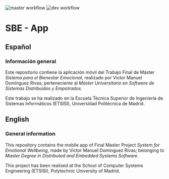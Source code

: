 ![master workflow](https://github.com/Emotional-Wellbeing/App/actions/workflows/master.yml/badge.svg)
![dev workflow](https://github.com/Emotional-Wellbeing/App/actions/workflows/dev.yml/badge.svg)


# SBE - App
## Español
### Información general
Este repositorio contiene la aplicación móvil del Trabajo Final de Máster *Sistema para el Bienestar Emocional*, realizado por Victor Manuel Domínguez Rivas; perteneciente al *Máster Universitario en Software de Sistemas Distribuidos y Empotrados*.

Este trabajo se ha realizado en la Escuela Técnica Superior de Ingeniería de Sistemas Informáticos (ETSISI), Universidad Politécnica de Madrid.

## English
### General information
This repository contains the mobile app of Final Master Project *System for Emotional Wellbeing*, made by Victor Manuel Dominguez Rivas; belonging to *Master Degree in Distributed and Embedded Systems Software*.

This project has been realised at the School of Computer Systems Engineering (ETSISI), Polytechnic University of Madrid.
